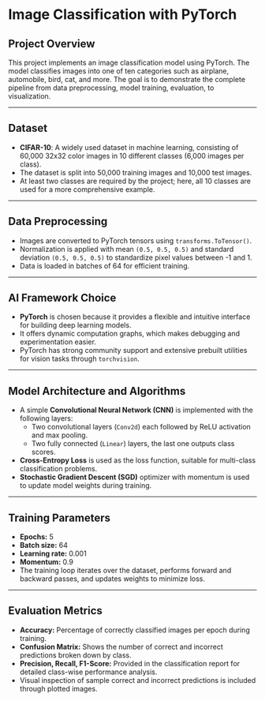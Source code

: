 # Image Classification with PyTorch

## Project Overview

This project implements an image classification model using PyTorch. The model classifies images into one of ten categories such as airplane, automobile, bird, cat, and more. The goal is to demonstrate the complete pipeline from data preprocessing, model training, evaluation, to visualization.

---

## Dataset

- **CIFAR-10**: A widely used dataset in machine learning, consisting of 60,000 32x32 color images in 10 different classes (6,000 images per class).
- The dataset is split into 50,000 training images and 10,000 test images.
- At least two classes are required by the project; here, all 10 classes are used for a more comprehensive example.

---

## Data Preprocessing

- Images are converted to PyTorch tensors using `transforms.ToTensor()`.
- Normalization is applied with mean `(0.5, 0.5, 0.5)` and standard deviation `(0.5, 0.5, 0.5)` to standardize pixel values between -1 and 1.
- Data is loaded in batches of 64 for efficient training.

---

## AI Framework Choice

- **PyTorch** is chosen because it provides a flexible and intuitive interface for building deep learning models.
- It offers dynamic computation graphs, which makes debugging and experimentation easier.
- PyTorch has strong community support and extensive prebuilt utilities for vision tasks through `torchvision`.

---

## Model Architecture and Algorithms

- A simple **Convolutional Neural Network (CNN)** is implemented with the following layers:
  - Two convolutional layers (`Conv2d`) each followed by ReLU activation and max pooling.
  - Two fully connected (`Linear`) layers, the last one outputs class scores.
- **Cross-Entropy Loss** is used as the loss function, suitable for multi-class classification problems.
- **Stochastic Gradient Descent (SGD)** optimizer with momentum is used to update model weights during training.

---

## Training Parameters

- **Epochs:** 5  
- **Batch size:** 64  
- **Learning rate:** 0.001  
- **Momentum:** 0.9  
- The training loop iterates over the dataset, performs forward and backward passes, and updates weights to minimize loss.

---

## Evaluation Metrics

- **Accuracy:** Percentage of correctly classified images per epoch during training.  
- **Confusion Matrix:** Shows the number of correct and incorrect predictions broken down by class.  
- **Precision, Recall, F1-Score:** Provided in the classification report for detailed class-wise performance analysis.  
- Visual inspection of sample correct and incorrect predictions is included through plotted images.
